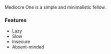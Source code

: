 Mediocre One is a simple and minimalistic fellow.

### Features
- Lazy
- Slow
- Insecure
- Absent-minded
